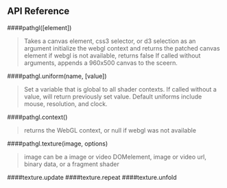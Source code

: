 ## API Reference

####pathgl([element])
> Takes a canvas element, css3 selector, or d3 selection as an argument
> initialize the webgl context and returns the patched canvas element
> if webgl is not available, returns false
> If called without arguments, appends a 960x500 canvas to the sceern.

####pathgl.uniform(name, [value])
> Set a variable that is global to all shader contexts.
> If called without a value, will return previously set value.
> Default uniforms include mouse, resolution, and clock.

####pathgl.context()
> returns the WebGL context, or null if webgl was not available

####pathgl.texture(image, options)
> image can be a image or video DOMelement, image or video url, binary data, or a fragment shader
> 

####texture.update
####texture.repeat
####texture.unfold
